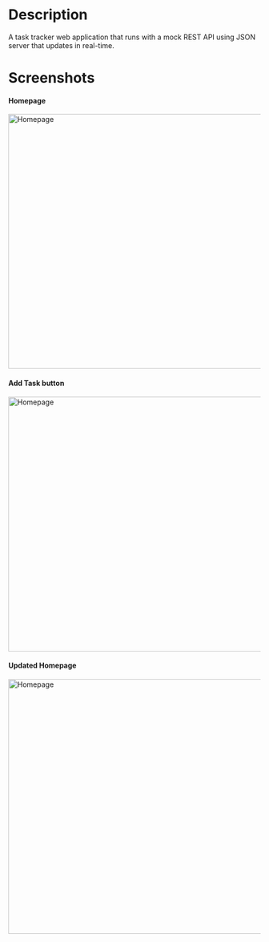 # Description

A task tracker web application that runs with a mock REST API using JSON server that updates in real-time.

# Screenshots

#### Homepage
<img width = "508" alt="Homepage" src="https://user-images.githubusercontent.com/73331313/135771756-887475a6-20c3-425d-9446-672243e3ef46.png">

#### Add Task button
<img width = "508" alt="Homepage" src="https://user-images.githubusercontent.com/73331313/135771760-52d3dd02-3d8b-4528-b722-f30567c7cde6.png">

#### Updated Homepage
<img width = "508" alt="Homepage" src="https://user-images.githubusercontent.com/73331313/135771762-93e2492c-d26f-436e-9054-c740da83bee2.png">
